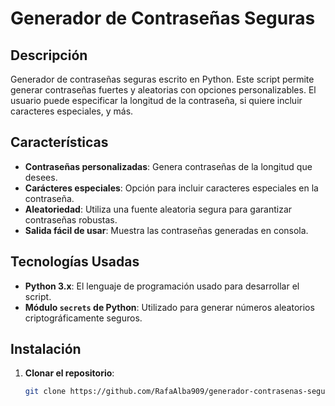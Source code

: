 # Generador de Contraseñas Seguras

## Descripción

Generador de contraseñas seguras escrito en Python. Este script permite generar contraseñas fuertes y aleatorias con opciones personalizables. El usuario puede especificar la longitud de la contraseña, si quiere incluir caracteres especiales, y más.

## Características

- **Contraseñas personalizadas**: Genera contraseñas de la longitud que desees.
- **Carácteres especiales**: Opción para incluir caracteres especiales en la contraseña.
- **Aleatoriedad**: Utiliza una fuente aleatoria segura para garantizar contraseñas robustas.
- **Salida fácil de usar**: Muestra las contraseñas generadas en consola.

## Tecnologías Usadas

- **Python 3.x**: El lenguaje de programación usado para desarrollar el script.
- **Módulo `secrets` de Python**: Utilizado para generar números aleatorios criptográficamente seguros.

## Instalación

1. **Clonar el repositorio**:
   ```bash
   git clone https://github.com/RafaAlba909/generador-contrasenas-seguras.git
